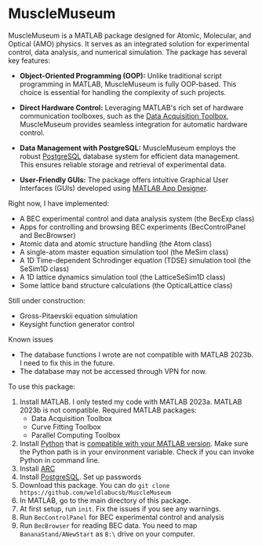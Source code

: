 # MuscleMuseum

MuscleMuseum is a MATLAB package designed for Atomic, Molecular, and Optical (AMO) physics. It serves as an integrated solution for experimental control, data analysis, and numerical simulation. The package has several key features:

- **Object-Oriented Programming (OOP):** Unlike traditional script programming in MATLAB, MuscleMuseum is fully OOP-based. This choice is essential for handling the complexity of such projects.

- **Direct Hardware Control:** Leveraging MATLAB's rich set of hardware communication toolboxes, such as the [Data Acquisition Toolbox](https://www.mathworks.com/products/data-acquisition.html), MuscleMuseum provides seamless integration for automatic hardware control.

- **Data Management with PostgreSQL:** MuscleMuseum employs the robust [PostgreSQL](https://www.postgresql.org/) database system for efficient data management. This ensures reliable storage and retrieval of experimental data.

- **User-Friendly GUIs:** The package offers intuitive Graphical User Interfaces (GUIs) developed using [MATLAB App Designer](https://www.mathworks.com/products/matlab/app-designer.html).

Right now, I have implemented:

- A BEC experimental control and data analysis system (the BecExp class)
- Apps for controlling and browsing BEC experiments (BecControlPanel and BecBrowser)
- Atomic data and atomic structure handling (the Atom class)
- A single-atom master equation simulation tool (the MeSim class)
- A 1D Time-dependent Schrodinger equation (TDSE) simulation tool (the SeSim1D class)
- A 1D lattice dynamics simulation tool (the LatticeSeSim1D class)
- Some lattice band structure calculations (the OpticalLattice class)

Still under construction:

- Gross-Pitaevskii equation simulation
- Keysight function generator control

Known issues

- The database functions I wrote are not compatible with MATLAB 2023b. I need to fix this in the future.
- The database may not be accessed through VPN for now.

To use this package:
1. Install MATLAB. I only tested my code with MATLAB 2023a. MATLAB 2023b is not compatible. Required MATLAB packages:
    * Data Acquisition Toolbox
    * Curve Fitting Toolbox
    * Parallel Computing Toolbox
2. Install [Python](https://www.python.org/downloads/) that is [compatible with your MATLAB version](https://www.mathworks.com/support/requirements/python-compatibility.html). Make sure the Python path is in your environment variable. Check if you can invoke Python in command line.  
3. Install [ARC](https://arc-alkali-rydberg-calculator.readthedocs.io/en/latest/installation.html)
4. Install [PostgreSQL](https://www.postgresql.org/). Set up passwords
5. Download this package. You can do `git clone https://github.com/weldlabucsb/MuscleMuseum`
6. In MATLAB, go to the main directory of this package.
7. At first setup, run `init`. Fix the issues if you see any warnings.
8. Run `BecControlPanel` for BEC experimental control and analysis
9. Run `BecBrowser` for reading BEC data. You need to map `BananaStand/ANewStart` as `B:\` drive on your computer.


